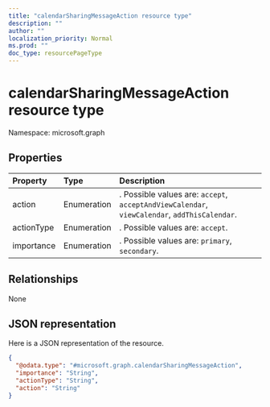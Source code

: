 ```yaml
---
title: "calendarSharingMessageAction resource type"
description: ""
author: ""
localization_priority: Normal
ms.prod: ""
doc_type: resourcePageType
---
```


# calendarSharingMessageAction resource type


Namespace: microsoft.graph



## Properties
|Property|Type|Description|
|:---|:---|:---|
|action|Enumeration|. Possible values are: `accept`, `acceptAndViewCalendar`, `viewCalendar`, `addThisCalendar`.|
|actionType|Enumeration|. Possible values are: `accept`.|
|importance|Enumeration|. Possible values are: `primary`, `secondary`.|

## Relationships
None

## JSON representation
Here is a JSON representation of the resource.
<!-- {
  "blockType": "resource",
  "@odata.type": "microsoft.graph.calendarSharingMessageAction"
}
-->
``` json
{
  "@odata.type": "#microsoft.graph.calendarSharingMessageAction",
  "importance": "String",
  "actionType": "String",
  "action": "String"
}
```

